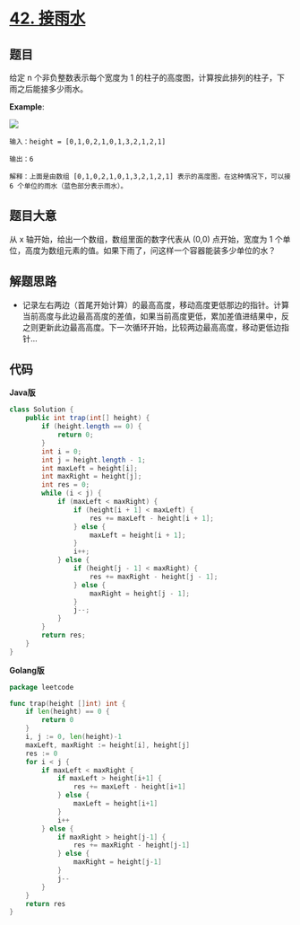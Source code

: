 # [42. 接雨水](https://leetcode-cn.com/problems/trapping-rain-water/)

## 题目

给定 n 个非负整数表示每个宽度为 1 的柱子的高度图，计算按此排列的柱子，下雨之后能接多少雨水。


**Example**:

![](https://assets.leetcode-cn.com/aliyun-lc-upload/uploads/2018/10/22/rainwatertrap.png)


```
输入：height = [0,1,0,2,1,0,1,3,2,1,2,1]

输出：6

解释：上面是由数组 [0,1,0,2,1,0,1,3,2,1,2,1] 表示的高度图，在这种情况下，可以接 6 个单位的雨水（蓝色部分表示雨水）。
```

## 题目大意

从 x 轴开始，给出一个数组，数组里面的数字代表从 (0,0) 点开始，宽度为 1 个单位，高度为数组元素的值。如果下雨了，问这样一个容器能装多少单位的水？

## 解题思路

- 记录左右两边（首尾开始计算）的最高高度，移动高度更低那边的指针。计算当前高度与此边最高高度的差值，如果当前高度更低，累加差值进结果中，反之则更新此边最高高度。下一次循环开始，比较两边最高高度，移动更低边指针...

## 代码

**Java版**

```java
class Solution {
    public int trap(int[] height) {
        if (height.length == 0) {
            return 0;
        }
        int i = 0;
        int j = height.length - 1;
        int maxLeft = height[i];
        int maxRight = height[j];
        int res = 0;
        while (i < j) {
            if (maxLeft < maxRight) {
                if (height[i + 1] < maxLeft) {
                    res += maxLeft - height[i + 1];
                } else {
                    maxLeft = height[i + 1];
                }
                i++;
            } else {
                if (height[j - 1] < maxRight) {
                    res += maxRight - height[j - 1];
                } else {
                    maxRight = height[j - 1];
                }
                j--;
            }
        }
        return res;
    }
}
```

**Golang版**

```go
package leetcode

func trap(height []int) int {
	if len(height) == 0 {
		return 0
	}
	i, j := 0, len(height)-1
	maxLeft, maxRight := height[i], height[j]
	res := 0
	for i < j {
		if maxLeft < maxRight {
			if maxLeft > height[i+1] {
				res += maxLeft - height[i+1]
			} else {
				maxLeft = height[i+1]
			}
			i++
		} else {
			if maxRight > height[j-1] {
				res += maxRight - height[j-1]
			} else {
				maxRight = height[j-1]
			}
			j--
		}
	}
	return res
}
```